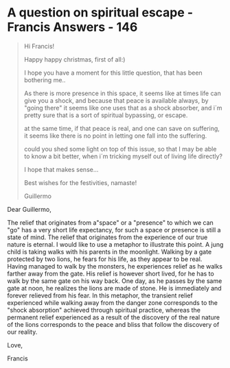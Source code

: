 # A question on spiritual escape - Francis Answers - 146

>Hi Francis!
>
>Happy happy christmas, first of all:)
>
>I hope you have a moment for this little question, that has been bothering me..
>
>As there is more presence in this space, it seems like at times life can give you a shock, and because that peace is available always, by "going there" it seems like one uses that as a shock absorber, and i´m pretty sure that is a sort of spiritual bypassing, or escape.
>
>at the same time, if that peace is real, and one can save on suffering, it seems like there is no point in letting one fall into the suffering.
>
>could you shed some light on top of this issue, so that I may be able to know a bit better, when i´m tricking myself out of living life directly?
>
>I hope that makes sense...
>
>Best wishes for the festivities, namaste!
>
>Guillermo

Dear Guillermo,

The relief that originates from a"space" or a "presence" to which we can "go" has a very short life expectancy, for such a space or presence is still a state of mind. The relief that originates from the experience of our true nature is eternal. I would like to use a metaphor to illustrate this point. A jung child is taking walks with his parents in the moonlight. Walking by a gate protected by two lions, he fears for his life, as they appear to be real. Having managed to walk by the monsters, he experiences relief as he walks farther away from the gate. His relief is however short lived, for he has to walk by the same gate on his way back. One day, as he passes by the same gate at noon, he realizes the lions are made of stone. He is immediately and forever relieved from his fear. In this metaphor, the transient relief experienced while walking away from the danger zone corresponds to the "shock absorption" achieved through spiritual practice, whereas the permanent relief experienced as a result of the discovery of the real nature of the lions corresponds to the peace and bliss that follow the discovery of our reality.

Love,

Francis

